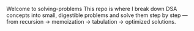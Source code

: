 Welcome to solving-problems 
This repo is where I break down DSA concepts into small, digestible problems and solve them step by step — from recursion → memoization → tabulation → optimized solutions.
